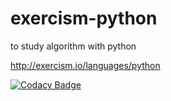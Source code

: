 # exercism-python

to study algorithm with python

http://exercism.io/languages/python

[![Codacy Badge](https://api.codacy.com/project/badge/Grade/3288c793379f4061952de853f80d996f)](https://www.codacy.com/app/hyonzin/exercism-python?utm_source=github.com&amp;utm_medium=referral&amp;utm_content=hyonzin/exercism-python&amp;utm_campaign=Badge_Grade)
